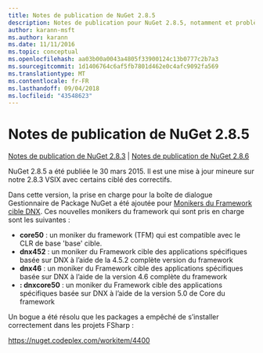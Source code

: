 ```yaml
---
title: Notes de publication de NuGet 2.8.5
description: Notes de publication pour NuGet 2.8.5, notamment et problèmes connus, correctifs de bogues, fonctionnalités ajoutées, dcr.
author: karann-msft
ms.author: karann
ms.date: 11/11/2016
ms.topic: conceptual
ms.openlocfilehash: aa03b00a0043a4805f33900124c13b0777c2b7a3
ms.sourcegitcommit: 1d1406764c6af5fb7801d462e0c4afc9092fa569
ms.translationtype: MT
ms.contentlocale: fr-FR
ms.lasthandoff: 09/04/2018
ms.locfileid: "43548623"
---
```

# <a name="nuget-285-release-notes"></a>Notes de publication de NuGet 2.8.5

[Notes de publication de NuGet 2.8.3](../release-notes/nuget-2.8.3.md) | [Notes de publication de NuGet 2.8.6](../release-notes/nuget-2.8.6.md)

NuGet 2.8.5 a été publiée le 30 mars 2015. Il est une mise à jour mineure sur notre 2.8.3 VSIX avec certains ciblé des correctifs.

Dans cette version, la prise en charge pour la boîte de dialogue Gestionnaire de Package NuGet a été ajoutée pour [Monikers du Framework cible DNX](https://github.com/aspnet/dnx).  Ces nouvelles monikers du framework qui sont pris en charge sont les suivantes :

* **core50** : un moniker du framework (TFM) qui est compatible avec le CLR de base 'base' cible.
* **dnx452** : un moniker du Framework cible des applications spécifiques basée sur DNX à l’aide de la 4.5.2 complète version du framework
* **dnx46** : un moniker du Framework cible des applications spécifiques basée sur DNX à l’aide de la version 4.6 complète du framework
* **: dnxcore50** : un moniker du Framework cible des applications spécifiques basée sur DNX à l’aide de la version 5.0 de Core du framework

Un bogue a été résolu que les packages a empêché de s’installer correctement dans les projets FSharp :

https://nuget.codeplex.com/workitem/4400